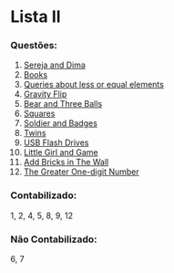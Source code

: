 # Lista II

### Questões:

1. [Sereja and Dima](http://codeforces.com/problemset/problem/381/A)
2. [Books](http://codeforces.com/problemset/problem/279/B)
3. [Queries about less or equal elements](http://codeforces.com/problemset/problem/600/B)
4. [Gravity Flip](http://codeforces.com/problemset/problem/405/A)
5. [Bear and Three Balls](http://codeforces.com/problemset/problem/653/A)
6. [Squares](http://codeforces.com/problemset/problem/263/B)
7. [Soldier and Badges](http://codeforces.com/problemset/problem/546/B)
8. [Twins](http://codeforces.com/problemset/problem/160/A)
9. [USB Flash Drives](http://codeforces.com/problemset/problem/609/A)
10. [Little Girl and Game](http://codeforces.com/problemset/problem/276/B)
11. [Add Bricks in The Wall](https://www.urionlinejudge.com.br/judge/en/problems/view/1426)
12. [The Greater One-digit Number](https://www.urionlinejudge.com.br/judge/en/problems/view/1867)

### Contabilizado:
1, 2, 4, 5, 8, 9, 12

### Não Contabilizado:
6, 7
